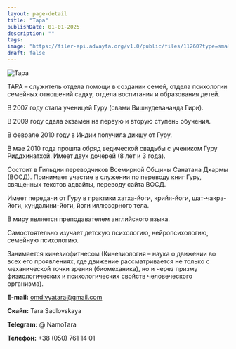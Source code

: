 ```yaml
---
layout: page-detail
title: "Тара"
publishDate: 01-01-2025
description: ""
tags:
image: "https://filer-api.advayta.org/v1.0/public/files/11260?type=small"
draft: false
---
```


![Тара](https://filer-api.advayta.org/v1.0/public/files/11260?size=medium "Тара") 

 ТАРА – служитель отдела помощи в создании семей, отдела психологии семейных отношений садху, отдела воспитания и образования детей.

 В 2007 году стала ученицей Гуру (свами Вишнудевананда Гири).

 В 2009 году сдала экзамен на первую и вторую ступень обучения.

 В феврале 2010 году в Индии получила дикшу от Гуру.

 В мае 2010 года прошла обряд ведической свадьбы с учеником Гуру Риддхинатхой. Имеет двух дочерей (8 лет и 3 года).

 Состоит в Гильдии переводчиков Всемирной Общины Санатана Дхармы (ВОСД). Принимает участие в служении по переводу книг Гуру, священных текстов адвайты, переводу сайта ВОСД.

 Имеет передачи от Гуру в практики хатха-йоги, крийя-йоги, шат-чакра-йоги, кундалини-йоги, йоги иллюзорного тела.

 В миру является преподавателем английского языка.

 Самостоятельно изучает детскую психологию, нейропсихологию, семейную психологию.

 Занимается кинезиофитнесом (Кинезиология – наука о движении во всех его проявлениях, где движение рассматривается не только с механической точки зрения (биомеханика), но и через призму физиологических и психологических свойств человеческого организма).

**E-mail:** omdivyatara@gmail.com

**Скайп:** Tara Sadlovskaya

**Telegram:** @ NamoTara

**Телефон:** +38 (050) 761 14 01
  
  
